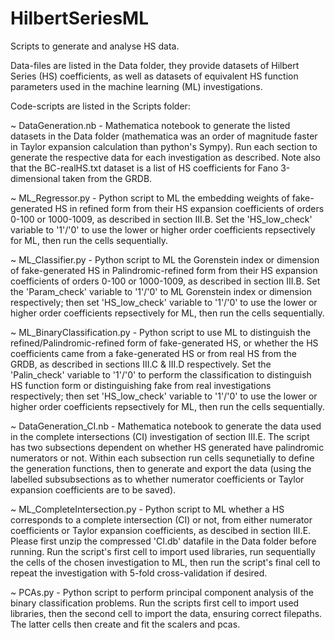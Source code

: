 # HilbertSeriesML
Scripts to generate and analyse HS data.

Data-files are listed in the Data folder, they provide datasets of Hilbert Series (HS) coefficients, as well as datasets of equivalent HS function parameters used in the machine learning (ML) investigations.

Code-scripts are listed in the Scripts folder:

~ DataGeneration.nb - 
  Mathematica notebook to generate the listed datasets in the Data folder (mathematica was an order of magnitude faster in Taylor expansion calculation than python's Sympy). 
  Run each section to generate the respective data for each investigation as described. 
  Note also that the BC-realHS.txt dataset is a list of HS coefficients for Fano 3-dimensional taken from the GRDB.
  
~ ML_Regressor.py - 
  Python script to ML the embedding weights of fake-generated HS in refined form from their HS expansion coefficients of orders 0-100 or 1000-1009, as described in section III.B. 
  Set the 'HS_low_check' variable to '1'/'0' to use the lower or higher order coefficients repsectively for ML, then run the cells sequentially.
  
~ ML_Classifier.py -
  Python script to ML the Gorenstein index or dimension of fake-generated HS in Palindromic-refined form from their HS expansion coefficients of orders 0-100 or 1000-1009, as described in section III.B.
  Set the 'Param_check' variable to '1'/'0' to ML Gorenstein index or dimension respectively; then set 'HS_low_check' variable to '1'/'0' to use the lower or higher order coefficients repsectively for ML, then run the cells sequentially.
  
~ ML_BinaryClassification.py - 
  Python script to use ML to distinguish the refined/Palindromic-refined form of fake-generated HS, or whether the HS coefficients came from a fake-generated HS or from real HS from the GRDB, as described in sections III.C & III.D respectively. 
  Set the 'Palin_check' variable to '1'/'0' to perform the classification to distinguish HS function form or distinguishing fake from real investigations respectively; then set 'HS_low_check' variable to '1'/'0' to use the lower or higher order coefficients repsectively for ML, then run the cells sequentially.

~ DataGeneration_CI.nb - 
  Mathematica notebook to generate the data used in the complete intersections (CI) investigation of section III.E.
  The script has two subsections dependent on whether HS generated have palindromic numerators or not. 
  Within each subsection run cells sequnetially to define the generation functions, then to generate and export the data (using the labelled subsubsections as to whether numerator coefficients or Taylor expansion coefficients are to be saved).

~ ML_CompleteIntersection.py -
  Python script to ML whether a HS corresponds to a complete intersection (CI) or not, from either numerator coefficients or Taylor expansion coefficients, as descibed in section III.E. Please first unzip the compressed 'CI.db' datafile in the Data folder before running.
  Run the script's first cell to import used libraries, run sequentially the cells of the chosen investigation to ML, then run the script's final cell to repeat the investigation with 5-fold cross-validation if desired.  

~ PCAs.py - 
Python script to perform principal component analysis of the binary classification problems. Run the scripts first cell to import used libraries, then the second cell to import the data, ensuring correct filepaths. The latter cells then create and fit the scalers and pcas.

